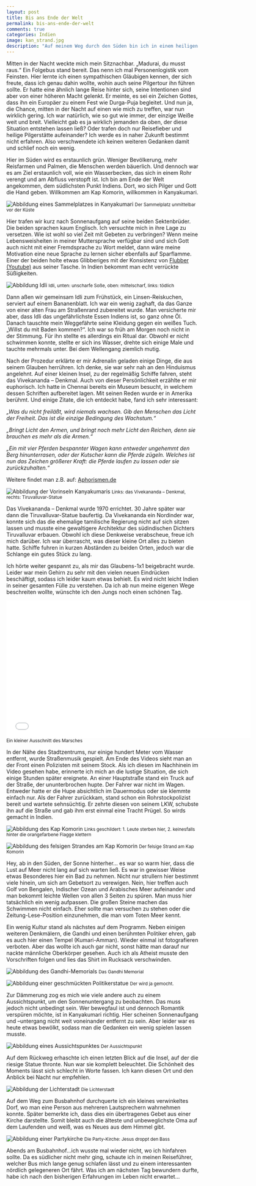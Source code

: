 ```yaml
---
layout: post
title: Bis ans Ende der Welt
permalink: bis-ans-ende-der-welt
comments: true
categories: Indien
image: kan_strand.jpg
description: "Auf meinem Weg durch den Süden bin ich in einem heiligen Ort gelandet. Wie wärs, eine kleine Tour ans Ende der Welt? Begleitet mich!"
---
```


<p>Mitten in der Nacht weckte mich mein Sitznachbar. „Madurai, du musst raus.“ Ein Folgebus stand bereit. Das nenn ich mal Personenlogistik vom Feinsten. Hier lernte ich einen sympathischen Gläubigen kennen, der sich freute, dass ich genau dahin wollte, wohin auch seine Pilgertour ihn führen sollte. Er hatte eine ähnlich lange Reise hinter sich, seine Intentionen sind aber von einer höheren Macht gelenkt. Er meinte, es sei ein Zeichen Gottes, dass ihn ein Europäer zu einem Fest wie Durga-Puja begleitet. Und nun ja, die Chance, mitten in der Nacht auf einen wie mich zu treffen, war nun wirklich gering. Ich war natürlich, wie so gut wie immer, der einzige Weiße weit und breit. Vielleicht gab es ja wirklich jemanden da oben, der diese Situation entstehen lassen ließ? Oder trafen doch nur Reisefieber und heilige Pilgerstätte aufeinander? Ich werde es in naher Zukunft bestimmt nicht erfahren. Also verschwendete ich keinen weiteren Gedanken damit und schlief noch ein wenig.</p>
<p>Hier im Süden wird es erstaunlich grün. Weniger Bevölkerung, mehr Reisfarmen und Palmen, die Menschen werden bäuerlich. Und dennoch war es am Ziel erstaunlich voll, wie ein Wasserbecken, das sich in einem Rohr verengt und am Abfluss verstopft ist. Ich bin am Ende der Welt angekommen, dem südlichsten Punkt Indiens. Dort, wo sich Pilger und Gott die Hand geben. Willkommen am Kap Komorin, willkommen in Kanyakumari.</p>

![Abbildung eines Sammelplatzes in Kanyakumari](/images/kan_sammelpunkt.jpg "Sammelplatz vor der Küste Kanyakumaris") 
<small>Der Sammelplatz unmittelbar vor der Küste</small>

<p>Hier trafen wir kurz nach Sonnenaufgang auf seine beiden Sektenbrüder. Die beiden sprachen kaum Englisch. Ich versuchte mich in ihre Lage zu versetzen. Wie ist wohl so viel Zeit mit Gebeten zu verbringen? Wenn meine Lebensweisheiten in meiner Muttersprache verfügbar sind und sich Gott auch nicht mit einer Fremdsprache zu Wort meldet, dann wäre meine Motivation eine neue Sprache zu lernen sicher ebenfalls auf Sparflamme. Einer der beiden holte etwas Glibberiges mit der Konsistenz von <a href="https://www.youtube.com/watch?v=HJT2QOpnYb8" target="_blank">Flubber (Youtube)</a> aus seiner Tasche. In Indien bekommt man echt verrückte Süßigkeiten.</p>
 
![Abbildung Idli](/images/kan_idli.jpg "Idli")
<small>Idli, unten: unscharfe Soße, oben: mittelscharf, links: tödlich</small>

<p>Dann aßen wir gemeinsam Idli zum Frühstück, ein Linsen-Reiskuchen, serviert auf einem Bananenblatt. Ich war ein wenig zaghaft, da das Ganze von einer alten Frau am Straßenrand zubereitet wurde. Man versicherte mir aber, dass Idli das ungefährlichste Essen Indiens ist, so ganz ohne Öl. Danach tauschte mein Weggefährte seine Kleidung gegen ein weißes Tuch. „Willst du mit Baden kommen?“. Ich war so früh am Morgen noch nicht in der Stimmung. Für ihn stellte es allerdings ein Ritual dar. Obwohl er nicht schwimmen konnte, stellte er sich ins Wasser, drehte sich einige Male und tauchte mehrmals unter. Bei dem Wellengang ziemlich mutig.</p>
<p>Nach der Prozedur erklärte er mir Adrenalin geladen einige Dinge, die aus seinem Glauben herrühren. Ich denke, sie war sehr nah an den Hinduismus angelehnt. Auf einer kleinen Insel, zu der regelmäßig Schiffe fahren, steht das Vivekananda – Denkmal. Auch von dieser Persönlichkeit erzählte er mir euphorisch. Ich hatte in Chennai bereits ein Museum besucht, in welchem dessen Schriften aufbereitet lagen. Mit seinen Reden wurde er in Amerika berühmt. Und einige Zitate, die ich entdeckt habe, fand ich sehr interessant:</p>
<p><i>„Was du nicht freiläßt, wird niemals wachsen. Gib den Menschen das Licht der Freiheit. Das ist die einzige Bedingung des Wachstum.“</i></p>
<p><i>„Bringt Licht den Armen, und bringt noch mehr Licht den Reichen, denn sie brauchen es mehr als die Armen.“</i></p>
<p><i>„Ein mit vier Pferden bespannter Wagen kann entweder ungehemmt den Berg hinunterrasen, oder der Kutscher kann die Pferde zügeln. Welches ist nun das Zeichen größerer Kraft: die Pferde laufen zu lassen oder sie zurückzuhalten.“</i></p>
<p>Weitere findet man z.B. auf: <a href="http://www.aphorismen.de" target="_blank">Aphorismen.de</a></p>

![Abbildung der Vorinseln Kanyakumaris](/images/vivekananda_in_kan.jpg "Die Vorinseln Kanyakumaris")
<small>Links: das Vivekananda – Denkmal, rechts: Tiruvalluvar-Statue</small>

<p>Das Vivekananda – Denkmal wurde 1970 errichtet. 30 Jahre später war dann die Tiruvalluvar-Statue baufertig. Da Vivekananda ein Nordinder war, konnte sich das die ehemalige tamilische Regierung nicht auf sich sitzen lassen und musste eine gewaltigere Architektur des südindischen Dichters Tiruvalluvar erbauen. Obwohl ich diese Denkweise verabscheue, freue ich mich darüber. Ich war überrascht, was dieser kleine Ort alles zu bieten hatte. Schiffe fuhren in kurzen Abständen zu beiden Orten, jedoch war die Schlange ein gutes Stück zu lang.</p>
<p>Ich hörte weiter gespannt zu, als mir das Glaubens-1x1 beigebracht wurde. Leider war mein Gehirn zu sehr mit den vielen neuen Eindrücken beschäftigt, sodass ich leider kaum etwas behielt. Es wird nicht leicht Indien in seiner gesamten Fülle zu verstehen. Da ich ab nun meine eigenen Wege beschreiten wollte, wünschte ich den Jungs noch einen schönen Tag.</p>

<iframe width="640" height="360" src="//www.youtube-nocookie.com/embed/rbfavg3dggQ?rel=0" frameborder="0" allowfullscreen></iframe>
<small>Ein kleiner Ausschnitt des Marsches</small>

<p>In der Nähe des Stadtzentrums, nur einige hundert Meter vom Wasser entfernt, wurde Straßenmusik gespielt. Am Ende des Videos sieht man an der Front einen Polizisten mit seinem Stock. Als ich diesen im Nachhinein im Video gesehen habe, erinnerte ich mich an die lustige Situation, die sich einige Stunden später ereignete. An einer Hauptstraße stand ein Truck auf der Straße, der ununterbrochen hupte. Der Fahrer war nicht im Wagen. Entweder hatte er die Hupe absichtlich im Dauermodus oder sie klemmte einfach nur. Als der Fahrer zurückkam, stand schon ein Rohrstockpolizist bereit und wartete sehnsüchtig. Er zehrte diesen von seinem LKW, schubste ihn auf die Straße und gab ihm erst einmal eine Tracht Prügel. So wirds gemacht in Indien.</p>
 
![Abbildung des Kap Komorin](/images/strand_orangenes_schild.jpg "Kap Komorin")
<small>Links geschildert: 1. Leute sterben hier, 2. keinesfalls hinter die orangefarbene Flagge klettern</small>
 
![Abbildung des felsigen Strandes am Kap Komorin](/images/kan_strand.jpg "Der felsige Strand am Kap Komorin")
<small>Der felsige Strand am Kap Komorin</small>

<p>Hey, ab in den Süden, der Sonne hinterher… es war so warm hier, dass die Lust auf Meer nicht lang auf sich warten ließ. Es war in gewisser Weise etwas Besonderes hier ein Bad zu nehmen. Nicht nur strullern hier bestimmt viele hinein, um sich am Gebetsort zu verewigen. Nein, hier treffen auch Golf von Bengalen, Indischer Ozean und Arabisches Meer aufeinander und man bekommt leichte Wellen von allen 3 Seiten zu spüren. Man muss hier tatsächlich ein wenig aufpassen. Die großen Steine machen das Schwimmen nicht einfach. Eher sollte man versuchen zu stehen oder die Zeitung-Lese-Position einzunehmen, die man vom Toten Meer kennt.</p>
<p>Ein wenig Kultur stand als nächstes auf dem Programm. Neben einigen weiteren Denkmälern, die Gandhi und einen berühmten Politiker ehren, gab es auch hier einen Tempel (Kumari-Amman). Wieder einmal ist fotografieren verboten. Aber das wollte ich auch gar nicht, sonst hätte man darauf nur nackte männliche Oberkörper gesehen. Auch ich als Atheist musste den Vorschriften folgen und lies das Shirt im Rucksack verschwinden.</p>
 
![Abbildung des Gandhi-Memorials](/images/gandhi_mem_kan.jpg "Gandhi-Memorial")
<small>Das Gandhi Memorial</small>
 
![Abbildung einer geschmückten Politikerstatue](/images/politikerstatue.jpg "Geschmückte Politikerstatue")
<small>Der wird ja gemocht.</small>

<p>Zur Dämmerung zog es mich wie viele andere auch zu einem Aussichtspunkt, um den Sonnenuntergang zu beobachten. Das muss jedoch nicht unbedingt sein. Wer bewegfaul ist und dennoch Romantik verspüren möchte, ist in Kanyakumari richtig. Hier scheinen Sonnenaufgang und –untergang nicht weit voneinander entfernt zu sein. Aber leider war es heute etwas bewölkt, sodass man die Gedanken ein wenig spielen lassen musste.</p>
 
![Abbildung eines Aussichtspunktes](/images/kan_aussichtspunkt.jpg "Der Aussichtspunkt in Kanyakumari")
<small>Der Aussichtspunkt</small>

<p>Auf dem Rückweg erhaschte ich einen letzten Blick auf die Insel, auf der die riesige Statue thronte. Nun war sie komplett beleuchtet. Die Schönheit des Moments lässt sich schlecht in Worte fassen. Ich kann diesen Ort und den Anblick bei Nacht nur empfehlen.</p>
 
![Abbildung der Lichterstadt](/images/kan_leuchtend.jpg "Die Lichterstadt")
<small>Die Lichterstadt</small>

<p>Auf dem Weg zum Busbahnhof durchquerte ich ein kleines verwinkeltes Dorf, wo man eine Person aus mehreren Lautsprechern wahrnehmen konnte. Später bemerkte ich, dass dies ein übertragenes Gebet aus einer Kirche darstellte. Somit bleibt auch die älteste und unbeweglichste Oma auf dem Laufenden und weiß, was es Neues aus dem Himmel gibt.</p>
 
![Abbildung einer Partykirche](/images/partykirche.jpg "Die Partykirche")
<small>Die Party-Kirche: Jesus droppt den Bass</small>

<p>Abends am Busbahnhof...ich wusste mal wieder nicht, wo ich hinfahren sollte. Da es südlicher nicht mehr ging, schaute ich in meinen Reiseführer, welcher Bus mich lange genug schlafen lässt und zu einem interessanten nördlich gelegeneren Ort fährt. Was ich am nächsten Tag bewundern durfte, habe ich nach den bisherigen Erfahrungen im Leben nicht erwartet… </p>